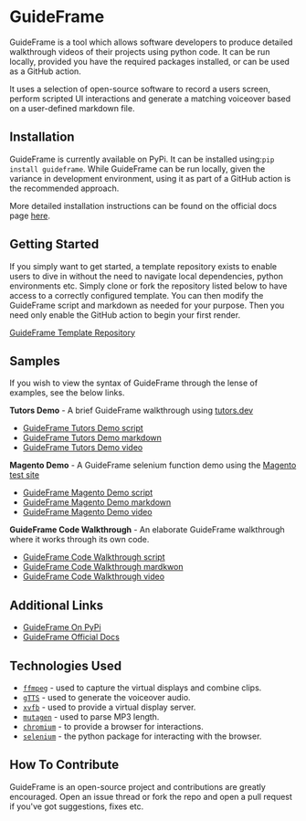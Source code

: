 # GuideFrame

GuideFrame is a tool which allows software developers to produce detailed walkthrough videos of their projects using python code. It can be run locally, provided you have the required packages installed, or can be used as a GitHub action.

It uses a selection of open-source software to record a users screen, perform scripted UI interactions and generate a matching voiceover based on a user-defined markdown file.

## Installation

GuideFrame is currently available on PyPi. It can be installed using:`pip install guideframe`.
While GuideFrame can be run locally, given the variance in development environment, using it as part of a GitHub action is the recommended approach.

More detailed installation instructions can be found on the official docs page [here](https://chipspeak.github.io/GuideFrame/installation/).

## Getting Started

If you simply want to get started, a template repository exists to enable users to dive in without the need to navigate local dependencies, python environments etc. Simply clone or fork the repository listed below to have access to a correctly configured template. You can then modify the GuideFrame script and markdown as needed for your purpose. Then you need only enable the GitHub action to begin your first render.

[GuideFrame Template Repository](https://github.com/chipspeak/GuideFrame-Template)

## Samples

If you wish to view the syntax of GuideFrame through the lense of examples, see the below links.

**Tutors Demo** - A brief GuideFrame walkthrough using [tutors.dev](tutors.dev)
* [GuideFrame Tutors Demo script](https://github.com/chipspeak/GuideFrame/blob/main/guideframe_demos/tutors_demo/guideframe_tutors_demo.py)
* [GuideFrame Tutors Demo markdown](https://github.com/chipspeak/GuideFrame/blob/main/guideframe_demos/tutors_demo/guideframe_tutors_demo.md)
* [GuideFrame Tutors Demo video](https://www.youtube.com/watch?v=Hq5pKuotsac)

**Magento Demo** - A GuideFrame selenium function demo using the [Magento test site](https://magento.softwaretestingboard.com/)
* [GuideFrame Magento Demo script](https://github.com/chipspeak/GuideFrame/blob/main/selenium_demos/selenium_function_demo.py)
* [GuideFrame Magento Demo markdown](https://github.com/chipspeak/GuideFrame/blob/main/selenium_demos/selenium_function_demo.md)
* [GuideFrame Magento Demo video](https://www.youtube.com/watch?v=O9Mt2SXts-0)

**GuideFrame Code Walkthrough** - An elaborate GuideFrame walkthrough where it works through its own code.
* [GuideFrame Code Walkthrough script](https://github.com/chipspeak/GuideFrame/blob/main/guideframe_demos/guideframe_code_demo/guideframe_code_demo.py)
* [GuideFrame Code Walkthrough mardkwon](https://github.com/chipspeak/GuideFrame/blob/main/guideframe_demos/guideframe_code_demo/guideframe_code_demo.md)
* [GuideFrame Code Walkthrough video](https://www.youtube.com/watch?v=EZVsS7ulclA)

## Additional Links
* [GuideFrame On PyPi](https://pypi.org/project/guideframe/)
* [GuideFrame Official Docs](https://chipspeak.github.io/GuideFrame/)

## Technologies Used
* [`ffmpeg`](https://www.ffmpeg.org/) - used to capture the virtual displays and combine clips.
* [`gTTS`](https://pypi.org/project/gTTS/) - used to generate the voiceover audio.
* [`xvfb`](https://linux.die.net/man/1/xvfb) - used to provide a virtual display server.
* [`mutagen`](https://mutagen.readthedocs.io/en/latest/index.html) - used to parse MP3 length.
* [`chromium`](https://www.chromium.org/Home/) - to provide a browser for interactions.
* [`selenium`](https://pypi.org/project/selenium/) - the python package for interacting with the browser.

## How To Contribute
GuideFrame is an open-source project and contributions are greatly encouraged. Open an issue thread or fork the repo and open a pull request if you've got suggestions, fixes etc. 




